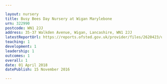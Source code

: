 ```yaml
---

layout: nursery
title: Busy Bees Day Nursery at Wigan Marylebone
urn: 322990
postcode: WN1 2JJ
address: 35-37 Walkden Avenue, Wigan, Lancashire, WN1 2JJ
latestReportUrl: https://reports.ofsted.gov.uk/provider/files/2620423/urn/322990.pdf
teaching: 1
development: 1
leadership: 1
outcomes: 1
overall: 1
date: 01 April 2018 
datePublish: 15 November 2016

---
```

